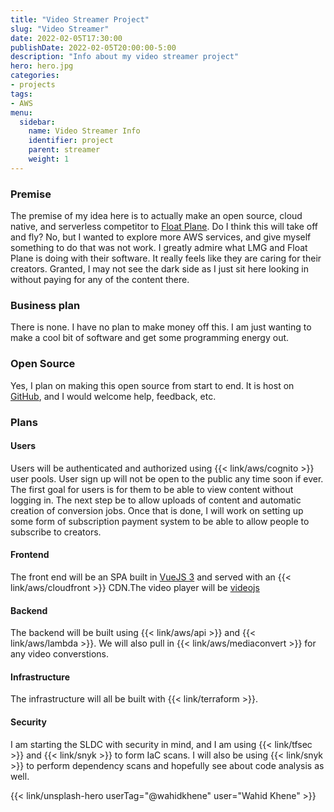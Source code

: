 ```yaml
---
title: "Video Streamer Project"
slug: "Video Streamer"
date: 2022-02-05T17:30:00
publishDate: 2022-02-05T20:00:00-5:00
description: "Info about my video streamer project"
hero: hero.jpg
categories:
- projects
tags:
- AWS
menu:
  sidebar:
    name: Video Streamer Info
    identifier: project
    parent: streamer
    weight: 1
---
```


### Premise
The premise of my idea here is to actually make an open source, cloud native, and serverless competitor to [Float Plane](https://www.floatplane.com/). Do I think this will take off and fly? No, but I wanted to explore more AWS services, and give myself something to do that was not work. I greatly admire what LMG and Float Plane is doing with their software. It really feels like they are caring for their creators. Granted, I may not see the dark side as I just sit here looking in without paying for any of the content there.

### Business plan
There is none. I have no plan to make money off this. I am just wanting to make a cool bit of software and get some programming energy out.

### Open Source
Yes, I plan on making this open source from start to end. It is host on [GitHub](https://github.com/rayprogramming/videoStreamer/), and I would welcome help, feedback, etc.

### Plans

#### Users
Users will be authenticated and authorized using {{< link/aws/cognito >}} user pools. User sign up will not be open to the public any time soon if ever. The first goal for users is for them to be able to view content without logging in. The next step be to allow uploads of content and automatic creation of conversion jobs. Once that is done, I will work on setting up some form of subscription payment system to be able to allow people to subscribe to creators.

#### Frontend
The front end will be an SPA built in [VueJS 3](https://v3.vuejs.org/) and served with an {{< link/aws/cloudfront >}} CDN.The video player will be [videojs](https://videojs.com/)

#### Backend
The backend will be built using {{< link/aws/api >}} and {{< link/aws/lambda >}}. We will also pull in {{< link/aws/mediaconvert >}} for any video converstions.

#### Infrastructure
The infrastructure will all be built with {{< link/terraform >}}.

#### Security
I am starting the SLDC with security in mind, and I am using {{< link/tfsec >}} and {{< link/snyk >}} to form IaC scans. I will also be using {{< link/snyk >}} to perform dependency scans and hopefully see about code analysis as well.


{{< link/unsplash-hero userTag="@wahidkhene" user="Wahid Khene" >}}
